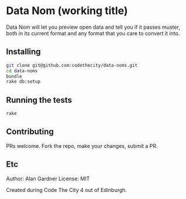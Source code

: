 # Data Nom (working title)

Data Nom will let you preview open data and tell you if it passes muster, both in its current format and any format that you care to convert it into.


## Installing

```bash
git clone git@github.com:codethecity/data-noms.git
cd data-noms
bundle
rake db:setup
```


## Running the tests

```bash
rake
```


## Contributing

PRs welcome. Fork the repo, make your changes, submit a PR.


## Etc

Author: Alan Gardner
License: MIT

Created during Code The City 4 out of Edinburgh.
